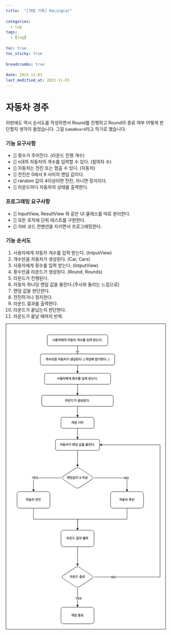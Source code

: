 ```yaml
---
title:  "[개발 기록] Racingcar"

categories:
  - log
tags:
  - [log]
  
toc: true
toc_sticky: true

breadcrumbs: true

date: 2023-11-03
last_modified_at: 2023-11-03
---
```


# 자동차 경주

이번에도 역시 순서도를 작성하면서 
Round를 진행하고 Round의 종료 여부 어떻게 판단할지 생각이 들었습니다.
그걸 `GameBoard`라고 하기로 했습니다.

### 기능 요구사항
* [] 횟수가 주어진다. (라운드 진행 개수)
* [] n대의 자동차의 개수를 입력할 수 있다. (참여자 수)
* [] 자동차는 전진 또는 멈출 수 있다. (자동차)
* [] 전진은 0에서 9 사이의 랜덤 값이다.
* [] random 값이 4이상이면 전진, 아니면 정지이다.
* [] 라운드마다 자동차의 상태를 출력한다.

### 프로그래밍 요구사항
* [] InputView, ResultView 와 같은 UI 클래스를 따로 분리한다.
* [] 모든 로직에 단위 테스트를 구현한다.
* [] 자바 코드 컨벤션을 지키면서 프로그래밍한다.

### 기능 순서도
1. 사용자에게 자동차 개수를 입력 받는다. (IntputView)
2. 개수만큼 자동차가 생성된다. (Car, Cars)
3. 사용자에게 횟수를 입력 받는다. (IntputView)
4. 횟수만큼 라운드가 생성된다. (Round, Rounds)
5. 라운드가 진행된다.
6. 자동차 하나당 랜덤 값을 돌린다.(주사위 돌리는 느낌으로)
7. 랜덤 값을 판단한다.
8. 전진하거나 정지한다.
9. 라운드 결과를 출력한다.
10. 라운드가 끝났는지 판단한다.
11. 라운드가 끝날 때까지 반복.

![기능흐름도](/assets/images/tdd/racingcar.png)